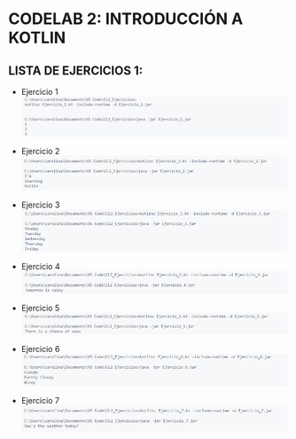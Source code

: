 # CODELAB 2: INTRODUCCIÓN A KOTLIN

## LISTA DE EJERCICIOS 1:
- Ejercicio 1
  ![Ejercicio 1](Imagenes/imagen_1.png)

- Ejercicio 2
  ![Ejercicio 2](Imagenes/imagen_2.png)

- Ejercicio 3
  ![Ejercicio 3](Imagenes/imagen_3.png)

- Ejercicio 4
  ![Ejercicio 4](Imagenes/imagen_4.png)

- Ejercicio 5
  ![Ejercicio 5](Imagenes/imagen_5.png)

- Ejercicio 6
  ![Ejercicio 6](Imagenes/imagen_6.png)

- Ejercicio 7
  ![Ejercicio 7](Imagenes/imagen_7.png)